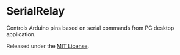 # SerialRelay

Controls Arduino pins based on serial commands from PC desktop application.

Released under the [MIT License](LICENSE.md).